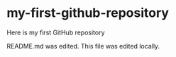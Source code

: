 # my-first-github-repository
Here is my first GitHub repository

README.md was edited. This file was edited locally.
